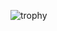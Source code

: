 ![trophy](https://github-profile-trophy.vercel.app/?username=icflorescu&theme=darkhub&column=4&margin-w=15&margin-h=15)
